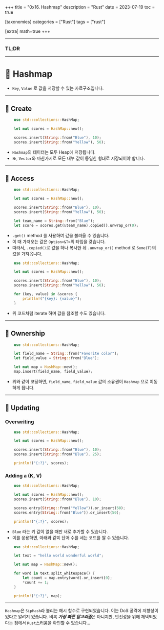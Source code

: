 +++
title = "0x16. Hashmap"
description = "Rust"
date = 2023-07-19
toc = true

[taxonomies]
categories = ["Rust"]
tags = ["rust"]

[extra]
math=true
+++

---
### <txtred>**TL;DR**</txtred>

---
# 📌 Hashmap
- `Key`, `Value` 로 값을 저장할 수 있는 자료구조입니다.

---
## 📍 Create
```rust
    use std::collections::HashMap;

    let mut scores = HashMap::new();

    scores.insert(String::from("Blue"), 10);
    scores.insert(String::from("Yellow"), 50);
```

- `Hashmap`의 데이터는 모두 <txtylw>Heap</txtylw>에 저장됩니다.
- 또, `Vector`와 마찬가지로 모든 내부 값이 <txtylw>동일한 형태</txtylw>로 저장되어야 합니다.

---
## 📍 Access
```rust
    use std::collections::HashMap;

    let mut scores = HashMap::new();

    scores.insert(String::from("Blue"), 10);
    scores.insert(String::from("Yellow"), 50);

    let team_name = String::from("Blue");
    let score = scores.get(&team_name).copied().unwrap_or(0);
```

- `.get()` method 를 사용하여 값을 불러올 수 있습니다.
- 이 때 가져오는 값은 `Option<&T>`의 타입을 갖습니다.
- 따라서, `.copied()`로 값을 하나 복사한 뒤 `.unwrap_or()` method 로 `Some(T)`의 값을 가져옵니다.

```rust
    use std::collections::HashMap;

    let mut scores = HashMap::new();

    scores.insert(String::from("Blue"), 10);
    scores.insert(String::from("Yellow"), 50);

    for (key, value) in &scores {
        println!("{key}: {value}");
    }
```

- 위 코드처럼 iterate 하며 값을 참조할 수도 있습니다.

---
## 📍 Ownership

```rust
    use std::collections::HashMap;

    let field_name = String::from("Favorite color");
    let field_value = String::from("Blue");

    let mut map = HashMap::new();
    map.insert(field_name, field_value);
```
- 위와 같이 코딩하면, `field_name`, `field_value` 값의 소유권이 `Hashmap` 으로 이동하게 됩니다.

---
## 📍 Updating

### Overwriting
```rust
    use std::collections::HashMap;

    let mut scores = HashMap::new();

    scores.insert(String::from("Blue"), 10);
    scores.insert(String::from("Blue"), 25);

    println!("{:?}", scores);
```

### Adding a (K, V)
```rust
    use std::collections::HashMap;

    let mut scores = HashMap::new();
    scores.insert(String::from("Blue"), 10);

    scores.entry(String::from("Yellow")).or_insert(50);
    scores.entry(String::from("Blue")).or_insert(50);

    println!("{:?}", scores);
```

- `Blue` 라는 키 값이 없을 때만 새로 추가할 수 있습니다.
- 이를 응용하면, 아래와 같이 단어 수를 세는 코드를 짤 수 있습니다.

```rust
    use std::collections::HashMap;

    let text = "hello world wonderful world";

    let mut map = HashMap::new();

    for word in text.split_whitespace() {
        let count = map.entry(word).or_insert(0);
        *count += 1;
    }

    println!("{:?}", map);
```

---
`Hashmap`은 `SipHash`라 불리는 해시 함수로 구현되었습니다. 이는 DoS 공격에 저항성이 있다고 알려져 있습니다. 비록 ***가장 빠른 알고리즘***은 아니지만, 안전성을 위해 채택되었다는 점에서 `Rust`스러움을 확인할 수 있습니다...


